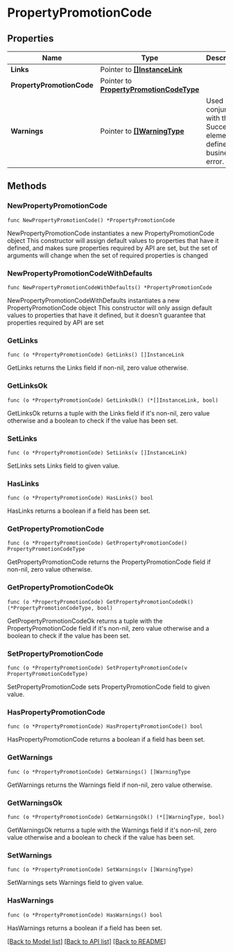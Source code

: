 # PropertyPromotionCode

## Properties

Name | Type | Description | Notes
------------ | ------------- | ------------- | -------------
**Links** | Pointer to [**[]InstanceLink**](InstanceLink.md) |  | [optional] 
**PropertyPromotionCode** | Pointer to [**PropertyPromotionCodeType**](PropertyPromotionCodeType.md) |  | [optional] 
**Warnings** | Pointer to [**[]WarningType**](WarningType.md) | Used in conjunction with the Success element to define a business error. | [optional] 

## Methods

### NewPropertyPromotionCode

`func NewPropertyPromotionCode() *PropertyPromotionCode`

NewPropertyPromotionCode instantiates a new PropertyPromotionCode object
This constructor will assign default values to properties that have it defined,
and makes sure properties required by API are set, but the set of arguments
will change when the set of required properties is changed

### NewPropertyPromotionCodeWithDefaults

`func NewPropertyPromotionCodeWithDefaults() *PropertyPromotionCode`

NewPropertyPromotionCodeWithDefaults instantiates a new PropertyPromotionCode object
This constructor will only assign default values to properties that have it defined,
but it doesn't guarantee that properties required by API are set

### GetLinks

`func (o *PropertyPromotionCode) GetLinks() []InstanceLink`

GetLinks returns the Links field if non-nil, zero value otherwise.

### GetLinksOk

`func (o *PropertyPromotionCode) GetLinksOk() (*[]InstanceLink, bool)`

GetLinksOk returns a tuple with the Links field if it's non-nil, zero value otherwise
and a boolean to check if the value has been set.

### SetLinks

`func (o *PropertyPromotionCode) SetLinks(v []InstanceLink)`

SetLinks sets Links field to given value.

### HasLinks

`func (o *PropertyPromotionCode) HasLinks() bool`

HasLinks returns a boolean if a field has been set.

### GetPropertyPromotionCode

`func (o *PropertyPromotionCode) GetPropertyPromotionCode() PropertyPromotionCodeType`

GetPropertyPromotionCode returns the PropertyPromotionCode field if non-nil, zero value otherwise.

### GetPropertyPromotionCodeOk

`func (o *PropertyPromotionCode) GetPropertyPromotionCodeOk() (*PropertyPromotionCodeType, bool)`

GetPropertyPromotionCodeOk returns a tuple with the PropertyPromotionCode field if it's non-nil, zero value otherwise
and a boolean to check if the value has been set.

### SetPropertyPromotionCode

`func (o *PropertyPromotionCode) SetPropertyPromotionCode(v PropertyPromotionCodeType)`

SetPropertyPromotionCode sets PropertyPromotionCode field to given value.

### HasPropertyPromotionCode

`func (o *PropertyPromotionCode) HasPropertyPromotionCode() bool`

HasPropertyPromotionCode returns a boolean if a field has been set.

### GetWarnings

`func (o *PropertyPromotionCode) GetWarnings() []WarningType`

GetWarnings returns the Warnings field if non-nil, zero value otherwise.

### GetWarningsOk

`func (o *PropertyPromotionCode) GetWarningsOk() (*[]WarningType, bool)`

GetWarningsOk returns a tuple with the Warnings field if it's non-nil, zero value otherwise
and a boolean to check if the value has been set.

### SetWarnings

`func (o *PropertyPromotionCode) SetWarnings(v []WarningType)`

SetWarnings sets Warnings field to given value.

### HasWarnings

`func (o *PropertyPromotionCode) HasWarnings() bool`

HasWarnings returns a boolean if a field has been set.


[[Back to Model list]](../README.md#documentation-for-models) [[Back to API list]](../README.md#documentation-for-api-endpoints) [[Back to README]](../README.md)


